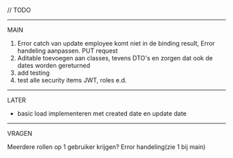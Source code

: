 // TODO 

***
MAIN

1) Error catch van update employee komt niet in de binding result, Error handeling aanpassen. PUT request
2) Aditable toevoegen aan classes, tevens DTO's en zorgen dat ook de dates worden gereturned
3) add testing
4) test alle security items JWT, roles e.d.
***

LATER
- basic load implementeren met created date en update date


***
VRAGEN

Meerdere rollen op 1 gebruiker krijgen?
Error handeling(zie 1 bij main)